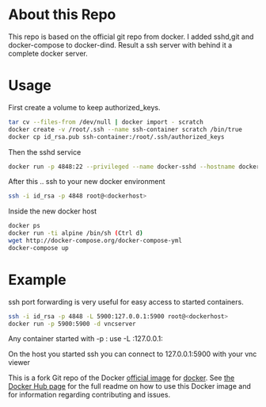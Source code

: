 # About this Repo

This repo is based on the official git repo from docker.
I added sshd,git and docker-compose to docker-dind.
Result a ssh server with behind it a complete docker server.

# Usage
First create a volume to keep authorized_keys.
```bash
tar cv --files-from /dev/null | docker import - scratch
docker create -v /root/.ssh --name ssh-container scratch /bin/true
docker cp id_rsa.pub ssh-container:/root/.ssh/authorized_keys
```

Then the sshd service
```bash
docker run -p 4848:22 --privileged --name docker-sshd --hostname docker-sshd --volumes-from ssh-container  -d danielguerra/docker-dind-sshd
```

After this ..
ssh to your new docker environment
```bash
ssh -i id_rsa -p 4848 root@<dockerhost>
```

Inside the new docker host
```bash
docker ps
docker run -ti alpine /bin/sh (Ctrl d)
wget http://docker-compose.org/docker-compose-yml
docker-compose up
```


# Example
ssh port forwarding is very useful for
easy access to started containers.
```bash
ssh -i id_rsa -p 4848 -L 5900:127.0.0.1:5900 root@<dockerhost>
docker run -p 5900:5900 -d vncserver
```
Any container started with -p <port-ext>:<port-int> use
-L <localport>:127.0.0.1:<port-ext>

On the host you started ssh you can connect to 127.0.0.1:5900
with your vnc viewer

This is a fork Git repo of the Docker [official image](https://docs.docker.com/docker-hub/official_repos/) for [docker](https://registry.hub.docker.com/_/docker/). See [the Docker Hub page](https://registry.hub.docker.com/_/docker/) for the full readme on how to use this Docker image and for information regarding contributing and issues.
